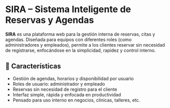 # SIRA – Sistema Inteligente de Reservas y Agendas

**SIRA** es una plataforma web para la gestión interna de reservas, citas y agendas. Diseñada para equipos con diferentes roles (como administradores y empleados), permite a los clientes reservar sin necesidad de registrarse, enfocándose en la simplicidad, rapidez y control interno.

## 🚀 Características

- Gestión de agendas, horarios y disponibilidad por usuario
- Roles de usuario: administrador y empleado
- Reservas sin necesidad de registro para el cliente
- Interfaz simple, rápida y enfocada en productividad
- Pensado para uso interno en negocios, clínicas, talleres, etc.
